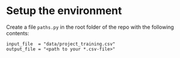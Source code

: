 # Setup the environment
Create a file `paths.py` in the root folder of the repo with the following contents:
```
input_file  = "data/project_training.csv"
output_file = "<path to your *.csv-file>"
```

